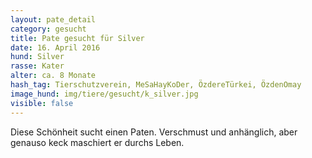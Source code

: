 ```yaml
---
layout: pate_detail
category: gesucht
title: Pate gesucht für Silver
date: 16. April 2016
hund: Silver
rasse: Kater
alter: ca. 8 Monate
hash_tag: Tierschutzverein, MeSaHayKoDer, ÖzdereTürkei, ÖzdenOmay
image_hund: img/tiere/gesucht/k_silver.jpg
visible: false
---
```


 Diese Schönheit sucht einen Paten. Verschmust und anhänglich, aber genauso keck maschiert er durchs Leben.
